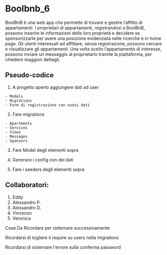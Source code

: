 # Boolbnb_6

BoolBnB è una web app che permette di trovare e gestire l’affitto di appartamenti.
I proprietari di appartamenti, registrandosi a BoolBnB, possono inserire le informazioni delle
loro proprietà e decidere se sponsorizzarle per avere una posizione evidenziata nelle
ricerche e in home page.
Gli utenti interessati ad affittare, senza registrazione, possono cercare e visualizzare gli
appartamenti. Una volta scelto l’appartamento di interesse, possono inviare un messaggio al
proprietario tramite la piattaforma, per chiedere maggiori dettagli.

## Pseudo-codice

  1) A progetto aperto aggiungere dati ad user
      
    - Models 
    - Migrations 
    - Form di registrazione con nuovi dati

  2) Fare migrations
    
    - Apartments
    - Services
    - Views
    - Messages
    - Sponsors

  3) Fare Model degli elementi sopra

  4) Generare i config con dei dati 

  5) Fare i seeders degli elementi sopra

## Collaboratori:
 1. Eddy
 2. Alessandro P.
 3. Alessandro D.
 4. Vincenzo
 5. Veronica

 

Cose Da Ricordare per sistemare successivamente

Ricordarsi di togliere il require su users nella migrations

Ricordarsi di sistemare l'errore sulla conferma password